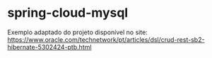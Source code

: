 # spring-cloud-mysql 

Exemplo adaptado do projeto disponível no site:
https://www.oracle.com/technetwork/pt/articles/dsl/crud-rest-sb2-hibernate-5302424-ptb.html
